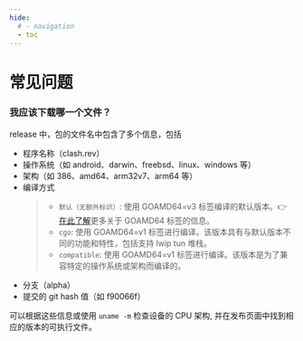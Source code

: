 ```yaml
---
hide:
  # - navigation
  - toc
---
```


# 常见问题

### 我应该下载哪一个文件？

release 中，包的文件名中包含了多个信息，包括

- 程序名称（clash.rev）
- 操作系统（如 android、darwin、freebsd、linux、windows 等）
- 架构（如 386、amd64、arm32v7、arm64 等）
- 编译方式
  > - `默认（无额外标识）`: 使用 GOAMD64=v3 标签编译的默认版本。👉[在此了解](https://github.com/golang/go/wiki/MinimumRequirements#amd64)更多关于 GOAMD64 标签的信息。
  > - `cgo`: 使用 GOAMD64=v1 标签进行编译。该版本具有与默认版本不同的功能和特性，包括支持 lwip tun 堆栈。
  > - `compatible`: 使用 GOAMD64=v1 标签进行编译。该版本是为了兼容特定的操作系统或架构而编译的。
- 分支（alpha）
- 提交的 git hash 值（如 f90066f）

可以根据这些信息或使用 `uname -m` 检查设备的 CPU 架构, 并在发布页面中找到相应的版本的可执行文件。
